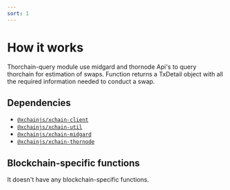 ```yaml
---
sort: 1
---
```


# How it works

Thorchain-query module use midgard and thornode Api's to query thorchain for estimation of swaps. 
Function returns a TxDetail object with all the required information needed to conduct a swap.


## Dependencies

* [`@xchainjs/xchain-client`](http://docs.xchainjs.org/xchain-client/interface.html)
* [`@xchainjs/xchain-util`](http://docs.xchainjs.org/xchain-util/how-to-use.html)
* [`@xchainjs/xchain-midgard`](http://docs.xchainjs.org/xchain-midgard/how-to-use.html)
* [`@xchainjs/xchain-thornode`](http://docs.xchainjs.org/xchain-thornode/how-to-use.html)

## Blockchain-specific functions

It doesn't have any blockchain-specific functions.